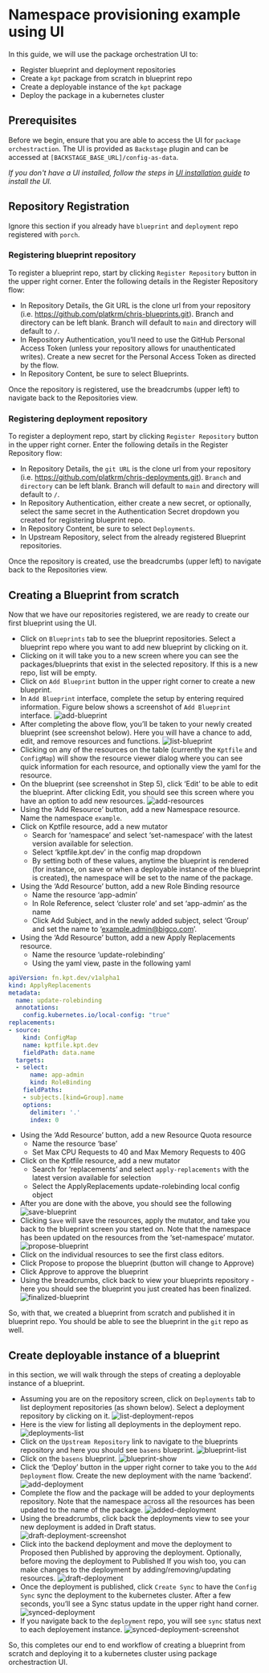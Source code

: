 # Namespace provisioning example using UI

In this guide, we will use the package orchestration UI to:

- Register blueprint and deployment repositories
- Create a `kpt` package from scratch in blueprint repo
- Create a deployable instance of the `kpt` package
- Deploy the package in a kubernetes cluster

## Prerequisites

Before we begin, ensure that you are able to access the UI for `package orchestraction`.
The UI is provided as `Backstage` plugin and can be accessed at `[BACKSTAGE_BASE_URL]/config-as-data`.

*If you don't have a UI installed, follow the steps in [UI installation guide](guides/porch-ui-installation.md)
to install the UI.*

## Repository Registration

Ignore this section if you already have `blueprint` and `deployment` repo registered
with `porch`.

### Registering blueprint repository

To register a blueprint repo, start by clicking `Register Repository` button in
the upper right corner. Enter the following details in the Register Repository flow:

- In Repository Details, the Git URL is the clone url from your repository (i.e. https://github.com/platkrm/chris-blueprints.git).
Branch and directory can be left blank. Branch will default to `main` and
directory will default to `/`.
- In Repository Authentication, you’ll need to use the GitHub Personal Access Token
(unless your repository allows for unauthenticated writes).
Create a new secret for the Personal Access Token as directed by the flow.
- In Repository Content, be sure to select Blueprints.

Once the repository is registered, use the breadcrumbs (upper left) to navigate
back to the Repositories view.

### Registering deployment repository

To register a deployment repo, start by clicking `Register Repository` button in
the upper right corner. Enter the following details in the Register Repository flow:

- In Repository Details, the `git URL` is the clone url from your repository (i.e. https://github.com/platkrm/chris-deployments.git).
`Branch` and `directory` can be left blank. Branch will default to `main` and
directory will default to `/`.
- In Repository Authentication, either create a new secret, or optionally,
select the same secret in the Authentication Secret dropdown you created for
registering blueprint repo.
- In Repository Content, be sure to select `Deployments`.
- In Upstream Repository, select from the already registered Blueprint repositories.

Once the repository is created, use the breadcrumbs (upper left) to navigate
back to the Repositories view.

## Creating a Blueprint from scratch

Now that we have our repositories registered, we are ready to create our first
blueprint using the UI.

- Click on `Blueprints` tab to see the blueprint repositories. Select a blueprint
repo where you want to add new blueprint by clicking on it.
- Clicking on it will take you to a new screen where you can see the packages/blueprints
that exist in the selected repository. If this is a new repo, list will be empty.
- Click on `Add Blueprint` button in the upper right corner to create a new blueprint.
- In `Add Blueprint` interface, complete the setup by entering required information.
Figure below shows a screenshot of `Add Blueprint` interface.
![add-blueprint](/static/images/porch-ui/add-blueprint.png)
- After completing the above flow, you’ll be taken to your newly created blueprint
(see screenshot below). Here you will have a chance to add, edit, and remove
resources and functions.
![list-blueprint](/static/images/porch-ui/list-blueprints.png)
- Clicking on any of the resources on the table (currently the `Kptfile` and `ConfigMap`)
will show the resource viewer dialog where you can see quick information for each
resource, and optionally view the yaml for the resource.
- On the blueprint (see screenshot in Step 5), click ‘Edit’ to be able to edit the
blueprint. After clicking Edit, you should see this screen where you have an option
to add new resources.
![add-resources](/static/images/porch-ui/add-resources-blueprint.png)
- Using the ‘Add Resource’ button, add a new Namespace resource. Name the
namespace `example`.
- Click on Kptfile resource, add a new mutator
  - Search for ‘namespace’ and select ‘set-namespace’ with the latest version
    available for selection.
  - Select ‘kptfile.kpt.dev’ in the config map dropdown
  - By setting both of these values, anytime the blueprint is rendered
    (for instance, on save or when a deployable instance of the blueprint is created),
    the namespace will be set to the name of the package.
- Using the ‘Add Resource’ button, add a new Role Binding resource
  - Name the resource ‘app-admin’
  - In Role Reference, select ‘cluster role’ and set ‘app-admin’ as the name
  - Click Add Subject, and in the newly added subject, select ‘Group’ and set the
    name to ‘example.admin@bigco.com’.
- Using the ‘Add Resource’ button, add a new Apply Replacements resource.
  - Name the resource ‘update-rolebinding’
  - Using the yaml view, paste in the following yaml

```yaml
apiVersion: fn.kpt.dev/v1alpha1
kind: ApplyReplacements
metadata:
  name: update-rolebinding
  annotations:
    config.kubernetes.io/local-config: "true"
replacements:
- source:
    kind: ConfigMap
    name: kptfile.kpt.dev
    fieldPath: data.name
  targets:
  - select:
      name: app-admin
      kind: RoleBinding
    fieldPaths:
    - subjects.[kind=Group].name
    options:
      delimiter: '.'
      index: 0
```

- Using the ‘Add Resource’ button, add a new Resource Quota resource
  - Name the resource ‘base’
  - Set Max CPU Requests to 40 and Max Memory Requests to 40G
- Click on the Kptfile resource, add a new mutator
  - Search for ‘replacements’ and select `apply-replacements` with the latest
    version available for selection
  - Select the ApplyReplacements update-rolebinding local config object
- After you are done with the above, you should see the following
![save-blueprint](/static/images/porch-ui/save-blueprint.png)
- Clicking `Save` will save the resources, apply the mutator, and take you
  back to the blueprint screen you started on. Note that the namespace has
  been updated on the resources from the ‘set-namespace’ mutator.
![propose-blueprint](/static/images/porch-ui/propose-blueprint.png)
- Click on the individual resources to see the first class editors.
- Click Propose to propose the blueprint (button will change to Approve)
- Click Approve to approve the blueprint
- Using the breadcrumbs, click back to view your blueprints repository - here
  you should see the blueprint you just created has been finalized.
![finalized-blueprint](/static/images/porch-ui/finalized-blueprint.png)

So, with that, we created a blueprint from scratch and published it in blueprint
repo. You should be able to see the blueprint in the `git` repo as well.

## Create deployable instance of a blueprint

in this section, we will walk through the steps of creating a deployable instance
of a blueprint.

- Assuming you are on the repository screen, click on `Deployments` tab to list
deployment repositories (as shown below). Select a deployment repository by
clicking on it.
![list-deployment-repos](/static/images/porch-ui/list-deployment-repos.png)
- Here is the view for listing all deployments in the deployment repo.
![deployments-list](/static/images/porch-ui/list-deployment-repos.png)
- Click on the `Upstream Repository` link to navigate to the blueprints
 repository and here you should see `basens` blueprint.
![blueprint-list](/static/images/porch-ui/list-blueprints.png)
- Click on the `basens` blueprint.
![blueprint-show](/static/images/porch-ui/show-blueprint.png)
- Click the ‘Deploy’ button in the upper right corner to take you to the
  `Add Deployment` flow. Create the new deployment with the name ‘backend’.
![add-deployment](/static/images/porch-ui/add-deployment.png)
- Complete the flow and the package will be added to your deployments
 repository. Note that the namespace across all the resources has been updated
 to the name of the package.
![added-deployment](/static/images/porch-ui/added-deployment.png)
- Using the breadcrumbs, click back the deployments view to see your new
 deployment is added in Draft status.
![draft-deployment-screenshot](/static/images/porch-ui/draft-deployment.png)
- Click into the backend deployment and move the deployment to Proposed then
  Published by approving the deployment.
  Optionally, before moving the deployment to Published  If you wish too,
  you can make changes to the deployment by adding/removing/updating resources.
![draft-deployment](/static/images/porch-ui/draft-deployment.png)
- Once the deployment is published, click `Create Sync` to have the `Config Sync`
  sync the deployment to the kubernetes cluster. After a few seconds, you’ll see
  a Sync status update in the upper right hand corner.
![synced-deployment](/static/images/porch-ui/synced-deployment.png)
- If you navigate back to the `deployment` repo, you will see `sync` status next
  to each deployement instance.
![synced-deployment-screenshot](/static/images/porch-ui/synced-deployment-list.png)

So, this completes our end to end workflow of creating a blueprint from scratch
and deploying it to a kubernetes cluster using package orchestraction UI.
